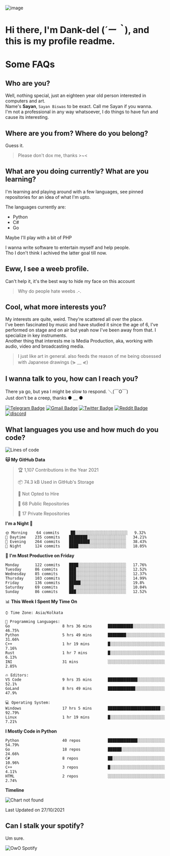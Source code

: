 ![image](https://user-images.githubusercontent.com/63096193/125182844-29f20800-e22f-11eb-8dc9-b0f2d29647bb.png)

# **Hi there, I'm Dank-del (*´ー｀*), and this is my profile readme.**
<!--  [![Profile views](https://gpvc.arturio.dev/dank-del)](https://github.com/dank-del) -->
# Some FAQs

## **Who are you?**

Well, nothing special, just an eighteen year old person interested in computers and art. \
Name's **Sayan**, `Sayan Biswas` to be exact. Call me Sayan if you wanna. \
I'm not a professional in any way whatsoever, I do things to have fun and cause its interesting.

## **Where are you from? Where do you belong?**

Guess it.
> Please don't dox me, thanks >~<

## **What are you doing currently? What are you learning?**

I'm learning and playing around with a few languages, see pinned repositories for an idea of what I'm upto.

The languages currently are:

- Python
- C#
- Go

Maybe I'll play with a bit of PHP

I wanna write software to entertain myself and help people. \
Tho I don't think I achived the latter goal till now.

## **Eww, I see a weeb profile.**

Can't help it, it's the best way to hide my face on this account
> Why do people hate weebs .-.

## **Cool, what more interests you?**

My interests are quite, weird. They're scattered all over the place. \
I've been fascinated by music and have studied it since the age of 6, I've performed on stage and on air but yeah now I've been away from that. I specialize in key instruments. \
Another thing that interests me is Media Production, aka, working with audio, video and broadcasting media.

> I just like art in general. also feeds the reason of me being obsessed with Japanese drawings (⋟ ﹏ ⋞)

## **I wanna talk to you, how can I reach you?**

There ya go, but yea I might be slow to respond. ＼(￣O￣) \
Just don't be a creep, thanks ● ﹏ ●

[![Telegram Badge](https://img.shields.io/badge/-dank_as_fuck-1ca0f1?style=flat-square&logo=telegram&logoColor=white&link=https://t.me/dank_as_fuck)](https://t.me/dank_as_fuck)
[![Gmail Badge](https://img.shields.io/badge/-chizuru@kanojo.tk-c14438?style=flat-square&logo=Gmail&logoColor=white&link=mailto:chizuru@kanojo.tk)](mailto:chizuru@kanojo.tk)
[![Twitter Badge](https://img.shields.io/twitter/follow/TheDankDel?style=social)](https://twitter.com/TheDankDel)
[![Reddit Badge](https://img.shields.io/reddit/user-karma/combined/dank_as_fuck_?style=social)](https://www.reddit.com/user/dank_as_fuck_/)
[![discord](https://discord-md-badge.vercel.app/api/shield/506536929152466945?style=social)](https://discordapp.com/users/506536929152466945)

## **What languages you use and how much do you code?**

<!--START_SECTION:waka-->
![Lines of code](https://img.shields.io/badge/From%20Hello%20World%20I%27ve%20Written-941761%20lines%20of%20code-blue)

**🐱 My GitHub Data** 

> 🏆 1,107 Contributions in the Year 2021
 > 
> 📦 74.3 kB Used in GitHub's Storage 
 > 
> 🚫 Not Opted to Hire
 > 
> 📜 68 Public Repositories 
 > 
> 🔑 17 Private Repositories  
 > 
**I'm a Night 🦉** 

```text
🌞 Morning    64 commits     ██░░░░░░░░░░░░░░░░░░░░░░░   9.32% 
🌆 Daytime    235 commits    ████████░░░░░░░░░░░░░░░░░   34.21% 
🌃 Evening    264 commits    █████████░░░░░░░░░░░░░░░░   38.43% 
🌙 Night      124 commits    ████░░░░░░░░░░░░░░░░░░░░░   18.05%

```
📅 **I'm Most Productive on Friday** 

```text
Monday       122 commits    ████░░░░░░░░░░░░░░░░░░░░░   17.76% 
Tuesday      86 commits     ███░░░░░░░░░░░░░░░░░░░░░░   12.52% 
Wednesday    85 commits     ███░░░░░░░░░░░░░░░░░░░░░░   12.37% 
Thursday     103 commits    ███░░░░░░░░░░░░░░░░░░░░░░   14.99% 
Friday       136 commits    █████░░░░░░░░░░░░░░░░░░░░   19.8% 
Saturday     69 commits     ██░░░░░░░░░░░░░░░░░░░░░░░   10.04% 
Sunday       86 commits     ███░░░░░░░░░░░░░░░░░░░░░░   12.52%

```


📊 **This Week I Spent My Time On** 

```text
⌚︎ Time Zone: Asia/Kolkata

💬 Programming Languages: 
Go                       8 hrs 36 mins       ███████████░░░░░░░░░░░░░░   46.75% 
Python                   5 hrs 49 mins       ████████░░░░░░░░░░░░░░░░░   31.66% 
C++                      1 hr 19 mins        █░░░░░░░░░░░░░░░░░░░░░░░░   7.16% 
Rust                     1 hr 7 mins         █░░░░░░░░░░░░░░░░░░░░░░░░   6.13% 
INI                      31 mins             ░░░░░░░░░░░░░░░░░░░░░░░░░   2.85%

🔥 Editors: 
VS Code                  9 hrs 35 mins       █████████████░░░░░░░░░░░░   52.1% 
GoLand                   8 hrs 49 mins       ████████████░░░░░░░░░░░░░   47.9%

💻 Operating System: 
Windows                  17 hrs 5 mins       ███████████████████████░░   92.79% 
Linux                    1 hr 19 mins        █░░░░░░░░░░░░░░░░░░░░░░░░   7.21%

```

**I Mostly Code in Python** 

```text
Python                   40 repos            █████████████░░░░░░░░░░░░   54.79% 
Go                       18 repos            ██████░░░░░░░░░░░░░░░░░░░   24.66% 
C#                       8 repos             ██░░░░░░░░░░░░░░░░░░░░░░░   10.96% 
C++                      3 repos             █░░░░░░░░░░░░░░░░░░░░░░░░   4.11% 
HTML                     2 repos             ░░░░░░░░░░░░░░░░░░░░░░░░░   2.74%

```


**Timeline**

![Chart not found](https://raw.githubusercontent.com/Dank-del/Dank-del/main/charts/bar_graph.png) 


 Last Updated on 27/10/2021
<!--END_SECTION:waka-->

## **Can I stalk your spotify?**

Um sure.

![OwO Spotify](https://spotify-recently-played-readme.vercel.app/api?user=31fdrsslnr7nvq4ytqwtw7c4rxfm&count=5)

